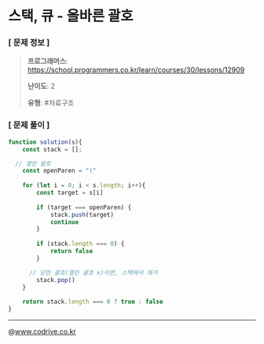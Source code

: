 # 스택, 큐 - 올바른 괄호

### [ 문제 정보 ]
> **프로그래머스**: https://school.programmers.co.kr/learn/courses/30/lessons/12909
> 
> **난이도**: 2
>
> **유형**: #자료구조


### [ 문제 풀이 ]
```JavaScript
function solution(s){
    const stack = [];

  // 열린 괄호
    const openParen = "("
  
    for (let i = 0; i < s.length; i++){
        const target = s[i]
        
        if (target === openParen) {
            stack.push(target)
            continue
        }
        
        if (stack.length === 0) {
            return false
        }

      // 닫힌 괄호(열린 괄호 x)이면, 스택에서 제거
        stack.pop()
    }
    
    return stack.length === 0 ? true : false
}
```


---
@www.codrive.co.kr